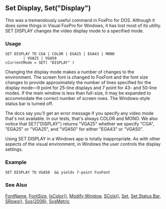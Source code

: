 ## Set Display, Set("Display")

This was a tremendously useful command in FoxPro for DOS. Although it does some things in Visual FoxPro for Windows, it has lost most of its utility. SET DISPLAY changes the video display mode to a specified mode.

### Usage

```foxpro
SET DISPLAY TO CGA | COLOR | EGA25 | EGA43 | MONO
        | VGA25 | VGA50
cCurrentMode = SET( "DISPLAY" )
```

Changing the display mode makes a number of changes to the environment. The screen font is changed to FoxFont and the font size changes to provide approximately the number of lines specified for the display mode&mdash;9 point for 25-line displays and 7 point for 43- and 50-line modes. If the main window is less than full-size, it may be expanded to accommodate the correct number of screen rows. The Windows-style status bar is turned off.

The docs say you'll get an error message if you specify any video mode that's not available. In our tests, that's always COLOR and MONO. We also notice that SET("DISPLAY") returns "VGA25" whether we specify "CGA", "EGA25" or "VGA25", and "VGA50" for either "EGA43" or "VGA50".

Using SET DISPLAY in a Windows app is totally inappropriate. As with other aspects of the visual environment, in Windows the user controls the display settings.

### Example

```foxpro
SET DISPLAY TO VGA50  && yields 7-point FoxFont
```
### See Also

[FontName](s4g364.md), [FontSize](s4g364.md), [IsColor()](s4g118.md), [Modify Window](s4g257.md), [SCols()](s4g125.md), [Set](s4g126.md), [Set Status Bar](s4g638.md), [SRows()](s4g125.md), [Sys(2006)](s4g118.md), [SysMetric](s4g182.md)